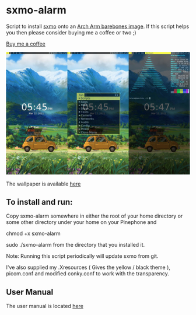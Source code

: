 # sxmo-alarm
Script to install [sxmo](https://sr.ht/~mil/Sxmo/) onto an [Arch Arm barebones image](https://github.com/dreemurrs-embedded/Pine64-Arch/releases). 
If this script helps you then please consider buying me a coffee or two ;)

<a href="https://www.buymeacoffee.com/JustineSmithies">Buy me a coffee</a>

![ScreenShot](screenshot.jpg)

The wallpaper is available [here](https://www.artstation.com/artwork/gJPLLx)

## To install and run:

Copy sxmo-alarm somewhere in either the root of your home directory 
or some other directory under your home on your Pinephone and

chmod +x sxmo-alarm

sudo ./sxmo-alarm from the directory that you installed it.

Note: Running this script periodically will update sxmo from git.

I've also supplied my .Xresources ( Gives the yellow / black theme ), picom.conf and modified conky.conf to work with the transparency.

## User Manual

The user manual is located [here](https://git.sr.ht/~mil/sxmo-docs/tree/master/USERGUIDE.md)
